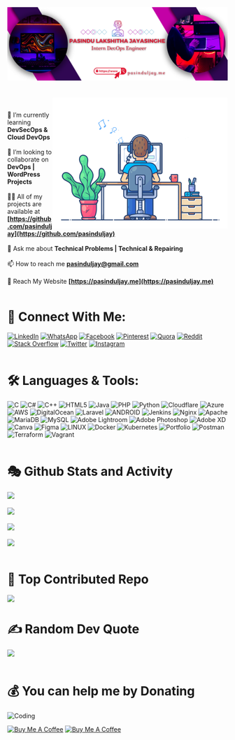 <img align="center" alt="Banner"  src="Resources/banner.png">

#
<img align="right" alt="Coding" width="400" src="Resources/user1.gif">
<br>

🌱 I’m currently learning **DevSecOps & Cloud DevOps**<br><br>
👯 I’m looking to collaborate on **DevOps | WordPress Projects**<br><br>
👨‍💻 All of my projects are available at **[https://github.com/pasinduljay](https://github.com/pasinduljay)** <br><br>
💬 Ask me about **Technical Problems | Technical & Repairing**<br><br>
📫 How to reach me **pasinduljay@gmail.com**<br><br>
📄 Reach My Website **[https://pasinduljay.me](https://pasinduljay.me)**
<br><br>

# 🤝 Connect With Me:
[![LinkedIn](https://img.shields.io/badge/LinkedIn-%230077B5.svg?logo=linkedin&logoColor=white)](https://linkedin.com/in/pasinduljay)
[![WhatsApp](https://img.shields.io/badge/WhatsApp-%25D366.svg?logo=whatsapp&logoColor=white)](https://wa.me/+94770576274)
[![Facebook](https://img.shields.io/badge/Facebook-%231877F2.svg?logo=Facebook&logoColor=white)](https://facebook.com/pasinduljay) 
[![Pinterest](https://img.shields.io/badge/Pinterest-%23E60023.svg?logo=Pinterest&logoColor=white)](https://pinterest.com/pasinduljay) 
[![Quora](https://img.shields.io/badge/Quora-%23B92B27.svg?logo=Quora&logoColor=white)](https://quora.com/profile/pasinduljay) 
[![Reddit](https://img.shields.io/badge/Reddit-%23FF4500.svg?logo=Reddit&logoColor=white)](https://reddit.com/user/pasinduljay) 
[![Stack Overflow](https://img.shields.io/badge/-Stackoverflow-FE7A16?logo=stack-overflow&logoColor=white)](https://stackoverflow.com/users/pasinduljay) 
[![Twitter](https://img.shields.io/badge/Twitter-%231DA1F2.svg?logo=Twitter&logoColor=white)](https://twitter.com/pasinduljay)
[![Instagram](https://img.shields.io/badge/Instagram-%23E4405F.svg?logo=Instagram&logoColor=white)](https://instagram.com/pasinduljay)
<br><br>

# 🛠️ Languages & Tools:
![C](https://img.shields.io/badge/c-%2300599C.svg?style=for-the-badge&logo=c&logoColor=white) ![C#](https://img.shields.io/badge/c%23-%23239120.svg?style=for-the-badge&logo=c-sharp&logoColor=white) ![C++](https://img.shields.io/badge/c++-%2300599C.svg?style=for-the-badge&logo=c%2B%2B&logoColor=white) ![HTML5](https://img.shields.io/badge/html5-%23E34F26.svg?style=for-the-badge&logo=html5&logoColor=white) ![Java](https://img.shields.io/badge/java-%23ED8B00.svg?style=for-the-badge&logo=java&logoColor=white) ![PHP](https://img.shields.io/badge/php-%23777BB4.svg?style=for-the-badge&logo=php&logoColor=white) ![Python](https://img.shields.io/badge/python-3670A0?style=for-the-badge&logo=python&logoColor=ffdd54) ![Cloudflare](https://img.shields.io/badge/Cloudflare-F38020?style=for-the-badge&logo=Cloudflare&logoColor=white) ![Azure](https://img.shields.io/badge/azure-%230072C6.svg?style=for-the-badge&logo=azure-devops&logoColor=white) ![AWS](https://img.shields.io/badge/AWS-%23FF9900.svg?style=for-the-badge&logo=amazon-aws&logoColor=white) ![DigitalOcean](https://img.shields.io/badge/DigitalOcean-%230167ff.svg?style=for-the-badge&logo=digitalOcean&logoColor=white) ![Laravel](https://img.shields.io/badge/laravel-%23FF2D20.svg?style=for-the-badge&logo=laravel&logoColor=white) ![ANDROID](https://img.shields.io/badge/android-%2320232a.svg?style=for-the-badge&logo=android&logoColor=%a4c639) ![Jenkins](https://img.shields.io/badge/jenkins-%232C5263.svg?style=for-the-badge&logo=jenkins&logoColor=white) ![Nginx](https://img.shields.io/badge/nginx-%23009639.svg?style=for-the-badge&logo=nginx&logoColor=white) ![Apache](https://img.shields.io/badge/apache-%23D42029.svg?style=for-the-badge&logo=apache&logoColor=white) ![MariaDB](https://img.shields.io/badge/MariaDB-003545?style=for-the-badge&logo=mariadb&logoColor=white) ![MySQL](https://img.shields.io/badge/mysql-%2300f.svg?style=for-the-badge&logo=mysql&logoColor=white) ![Adobe Lightroom](https://img.shields.io/badge/Adobe%20Lightroom-31A8FF.svg?style=for-the-badge&logo=Adobe%20Lightroom&logoColor=white) ![Adobe Photoshop](https://img.shields.io/badge/adobephotoshop-%2331A8FF.svg?style=for-the-badge&logo=adobephotoshop&logoColor=white) ![Adobe XD](https://img.shields.io/badge/Adobe%20XD-470137?style=for-the-badge&logo=Adobe%20XD&logoColor=#FF61F6) ![Canva](https://img.shields.io/badge/Canva-%2300C4CC.svg?style=for-the-badge&logo=Canva&logoColor=white) 	![Figma](https://img.shields.io/badge/figma-%23F24E1E.svg?style=for-the-badge&logo=figma&logoColor=white) ![LINUX](https://img.shields.io/badge/Linux-FCC624?style=for-the-badge&logo=linux&logoColor=black) ![Docker](https://img.shields.io/badge/docker-%230db7ed.svg?style=for-the-badge&logo=docker&logoColor=white) ![Kubernetes](https://img.shields.io/badge/kubernetes-%23326ce5.svg?style=for-the-badge&logo=kubernetes&logoColor=white) ![Portfolio](https://img.shields.io/badge/Portfolio-%23000000.svg?style=for-the-badge&logo=firefox&logoColor=#FF7139) ![Postman](https://img.shields.io/badge/Postman-FF6C37?style=for-the-badge&logo=postman&logoColor=white) ![Terraform](https://img.shields.io/badge/terraform-%235835CC.svg?style=for-the-badge&logo=terraform&logoColor=white) ![Vagrant](https://img.shields.io/badge/vagrant-%231563FF.svg?style=for-the-badge&logo=vagrant&logoColor=white)
<br><br>

# 🎭 Github Stats and Activity

![](https://github-readme-stats.vercel.app/api?username=pasinduljay&theme=vue-dark&hide_border=false&include_all_commits=true&count_private=false)<br><br>
![](https://github-readme-streak-stats.herokuapp.com/?user=pasinduljay&theme=vue-dark&hide_border=false)<br><br>
![](https://github-readme-stats.vercel.app/api/top-langs/?username=pasinduljay&theme=vue-dark&hide_border=false&include_all_commits=true&count_private=false&layout=compact)<br><br>
![](https://github-readme-activity-graph.vercel.app/graph/?username=pasinduljay&bg_color=273848&color=46BA8D&line=3CB87C&point=FFFFFF&hide_border=false)
<br><br>

# 🚀 Top Contributed Repo
![](https://github-contributor-stats.vercel.app/api?username=pasinduljay&bg_color=273848&limit=5&theme=nord&combine_all_yearly_contributions=true)
<br>

# ✍️ Random Dev Quote
![](https://quotes-github-readme.vercel.app/api?type=horizontal&theme=dark)
<br><br>

# 💰 You can help me by Donating
<img align="center" alt="Coding" width="400" src="Resources/user2.gif">

<a href="https://buymeacoffee.com/pasinduljay" target="_blank"><img src="https://cdn.buymeacoffee.com/buttons/v2/default-yellow.png" alt="Buy Me A Coffee" height="50px" ></a>
<a href="https://paypal.me/980822" target="_blank"><img src="https://img.shields.io/badge/PayPal-00457C?style=for-the-badge&logo=paypal&logoColor=white" alt="Buy Me A Coffee" height="50px" >
<br><br>
